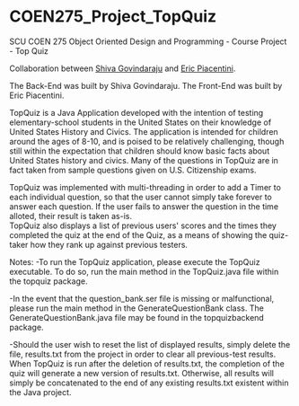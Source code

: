 # COEN275_Project_TopQuiz
SCU COEN 275 Object Oriented Design and Programming - Course Project - Top Quiz

Collaboration between [Shiva Govindaraju](https://github.com/ShivaGovindaraju "Shiva Govindaraju Github Profile") and [Eric Piacentini](https://github.com/epiacentini/TopQuizGame "Eric Piacentini Github Profile").

The Back-End was built by Shiva Govindaraju. The Front-End was built by Eric Piacentini.

TopQuiz is a Java Application developed with the intention of testing elementary-school 
students in the United States on their knowledge of United States History and Civics.
The application is intended for children around the ages of 8-10, and is poised to be 
relatively challenging, though still within the expectation that children should know 
basic facts about United States history and civics. Many of the questions in TopQuiz 
are in fact taken from sample questions given on U.S. Citizenship exams.

TopQuiz was implemented with multi-threading in order to add a Timer to each individual
question, so that the user cannot simply take forever to answer each question. If 
the user fails to answer the question in the time alloted, their result is taken as-is.  
TopQuiz also displays a list of previous users' scores and the times they completed
the quiz at the end of the Quiz, as a means of showing the quiz-taker how they rank
up against previous testers.

Notes:
-To run the TopQuiz application, please execute the TopQuiz executable. To do so,
run the main method in the TopQuiz.java file within the topquiz package.

-In the event that the question_bank.ser file is missing or malfunctional, please run 
the main method in the GenerateQuestionBank class. The  GenerateQuestionBank.java
file may be found in the topquizbackend package.

-Should the user wish to reset the list of displayed results, simply delete the file,
results.txt from the project in order to clear all previous-test results. When TopQuiz
is run after the deletion of results.txt, the completion of the quiz will generate a
new version of results.txt. Otherwise, all results will simply be concatenated to the
end of any existing results.txt existent within the Java project.
